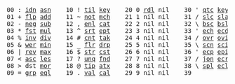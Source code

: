 <pre>
00 : <a href="../../blob/master/k.go#L594">idn</a> <a href="../../blob/master/k.go#L2803">asn</a>    10 ! <a href="../../blob/master/k.go#L825">til</a> <a href="../../blob/master/k.go#L1551">key</a>    20 0 <a href="../../blob/master/k.go#L2547">rdl</a> nil    30 ' <a href="../../blob/master/k.go#L2176">qtc</a> <a href="../../blob/master/k.go#L1551">key</a>    40 exi  exit  90 ... in    
01 + <a href="../../blob/master/k.go#L595">flp</a> <a href="../../blob/master/k.go#L1511">add</a>    11 ~ <a href="../../blob/master/k.go#L865">not</a> <a href="../../blob/master/k.go#L1585">mch</a>    21 1 nil nil    31 / <a href="../../blob/master/k.go#L2177">slc</a> <a href="../../blob/master/k.go#L2167">sla</a>    41            91 ... within
02 - <a href="../../blob/master/k.go#L674">neg</a> <a href="../../blob/master/k.go#L1512">sub</a>    12 , <a href="../../blob/master/k.go#L891">enl</a> <a href="../../blob/master/k.go#L1630">cat</a>    22 2 nil nil    32 \ <a href="../../blob/master/k.go#L2178">bsc</a> <a href="../../blob/master/k.go#L2175">bsl</a>    42            92 <a href="../../blob/master/k.go#L2705">bin</a>       
03 * <a href="../../blob/master/k.go#L677">fst</a> <a href="../../blob/master/k.go#L1513">mul</a>    13 ^ <a href="../../blob/master/k.go#L909">srt</a> <a href="../../blob/master/k.go#L1708">ept</a>    23 3 nil nil    33 ' <a href="../../blob/master/k.go#L2185">ech</a> <a href="../../blob/master/k.go#L2202">ecd</a>    43            93 ... like  
04 % <a href="../../blob/master/k.go#L718">inv</a> <a href="../../blob/master/k.go#L1514">div</a>    14 # <a href="../../blob/master/k.go#L910">cnt</a> <a href="../../blob/master/k.go#L1734">tak</a>    24 4 nil nil    34 / <a href="../../blob/master/k.go#L2299">ovr</a> <a href="../../blob/master/k.go#L2397">ovi</a>    44            94 <a href="../../blob/master/k.go#L3034">del</a>       
05 & <a href="../../blob/master/k.go#L721">wer</a> <a href="../../blob/master/k.go#L1515">min</a>    15 _ <a href="../../blob/master/k.go#L918">flr</a> <a href="../../blob/master/k.go#L1796">drp</a>    25 5 nil nil    35 \ <a href="../../blob/master/k.go#L2325">scn</a> <a href="../../blob/master/k.go#L2430">sci</a>    45            95           
06 | <a href="../../blob/master/k.go#L745">rev</a> <a href="../../blob/master/k.go#L1516">max</a>    16 $ <a href="../../blob/master/k.go#L927">str</a> <a href="../../blob/master/k.go#L1870">cst</a>    26 6 nil nil    36 ' <a href="../../blob/master/k.go#L2222">ecp</a> <a href="../../blob/master/k.go#L2251">epi</a>    46            96           
07 < <a href="../../blob/master/k.go#L776">asc</a> <a href="../../blob/master/k.go#L1517">les</a>    17 ? <a href="../../blob/master/k.go#L992">unq</a> <a href="../../blob/master/k.go#L1893">fnd</a>    27 7 nil nil    37 / <a href="../../blob/master/k.go#L2654">jon</a> <a href="../../blob/master/k.go#L2271">ecr</a>    47            97           
08 > dst <a href="../../blob/master/k.go#L1518">mor</a>    18 @ <a href="../../blob/master/k.go#L1024">tip</a> <a href="../../blob/master/k.go#L1916">atx</a>    28 8 nil nil    38 \ <a href="../../blob/master/k.go#L2621">spl</a> <a href="../../blob/master/k.go#L2285">ecl</a>    48            98           
09 = <a href="../../blob/master/k.go#L792">grp</a> <a href="../../blob/master/k.go#L1519">eql</a>    19 . <a href="../../blob/master/k.go#L1034">val</a> <a href="../../blob/master/k.go#L2023">cal</a>    29 9 nil nil    39              49            99          
</pre>
